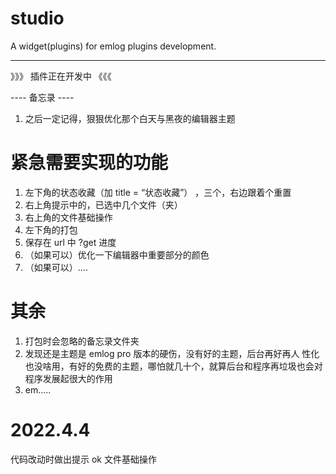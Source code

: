# studio
A widget(plugins) for emlog plugins development.

-----

》》》 插件正在开发中 《《《

----  备忘录  ----

1. 之后一定记得，狠狠优化那个白天与黑夜的编辑器主题

# 紧急需要实现的功能

1. 左下角的状态收藏（加 title = “状态收藏”） ，三个，右边跟着个重置
2. 右上角提示中的，已选中几个文件（夹）
3. 右上角的文件基础操作
4. 左下角的打包
5. 保存在 url 中 ?get 进度
5. （如果可以）优化一下编辑器中重要部分的颜色
6. （如果可以）....

# 其余

1. 打包时会忽略的备忘录文件夹
2. 发现还是主题是 emlog pro 版本的硬伤，没有好的主题，后台再好再人
    性化也没啥用，有好的免费的主题，哪怕就几十个，就算后台和程序再垃圾也会对程序发展起很大的作用
3. em.....

# 2022.4.4

代码改动时做出提示 ok 
文件基础操作